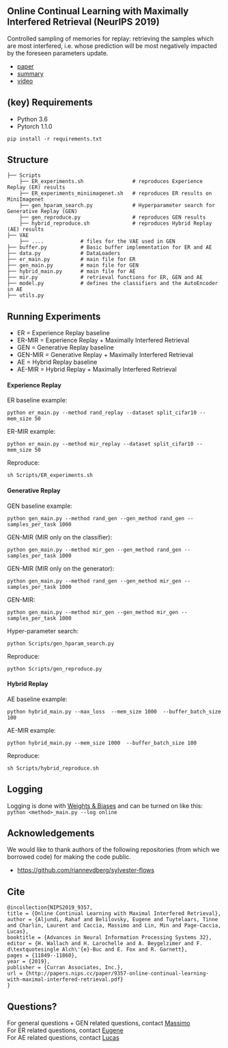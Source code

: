 ## Online Continual Learning with Maximally Interfered Retrieval (NeurIPS 2019)

Controlled sampling of memories for replay: retrieving the samples which are most interfered, i.e. whose prediction will be most negatively impacted by the foreseen parameters update. </br>

* [paper](https://arxiv.org/abs/1908.04742)
* [summary](https://www.shortscience.org/paper?bibtexKey=journals/corr/1908.04742)
* [video](https://www.youtube.com/watch?v=wfb9UV_n8jg)

## (key) Requirements 
- Python 3.6
- Pytorch 1.1.0

`pip install -r requirements.txt`

## Structure

    ├── Scripts 
        ├── ER_experiments.sh                # reproduces Experience Replay (ER) results        
        ├── ER_experiments_miniimagenet.sh   # reproduces ER results on MiniImagenet
        ├── gen_hparam_search.py             # Hyperparameter search for Generative Replay (GEN) 
        ├── gen_reproduce.py                 # reproduces GEN results 
        ├── hybrid_reproduce.sh              # reproduces Hybrid Replay (AE) results
    ├── VAE           
        ├── ....            # files for the VAE used in GEN
    ├── buffer.py           # Basic buffer implementation for ER and AE
    ├── data.py             # DataLoaders
    ├── er_main.py          # main file for ER
    ├── gen_main.py         # main file for GEN    
    ├── hybrid_main.py      # main file for AE
    ├── mir.py              # retrieval functions for ER, GEN and AE    
    ├── model.py            # defines the classifiers and the AutoEncoder in AE
    ├── utils.py

## Running Experiments

* ER = Experience Replay baseline
* ER-MIR = Experience Replay + Maximally Interfered Retrieval
* GEN = Generative Replay baseline
* GEN-MIR = Generative Replay + Maximally Interfered Retrieval
* AE = Hybrid Replay baseline
* AE-MIR = Hybrid Replay + Maximally Interfered Retrieval

#### Experience Replay

ER baseline example:  </br>

`python er_main.py --method rand_replay --dataset split_cifar10 --mem_size 50`

ER-MIR example:  </br>

`python er_main.py --method mir_replay --dataset split_cifar10 --mem_size 50`

Reproduce:  </br>

`sh Scripts/ER_experiments.sh`

#### Generative Replay

GEN baseline example:  </br>

`python gen_main.py --method rand_gen --gen_method rand_gen --samples_per_task 1000`

GEN-MIR (MIR only on the classifier):  </br>

`python gen_main.py --method mir_gen --gen_method rand_gen --samples_per_task 1000`

GEN-MIR (MIR only on the generator):  </br>

`python gen_main.py --method rand_gen --gen_method mir_gen --samples_per_task 1000`

GEN-MIR:  </br>

`python gen_main.py --method mir_gen --gen_method mir_gen --samples_per_task 1000`

Hyper-parameter search:  </br>

`python Scripts/gen_hparam_search.py`

Reproduce:  </br>

`python Scripts/gen_reproduce.py`

#### Hybrid Replay

AE baseline example:  </br>

`python hybrid_main.py --max_loss  --mem_size 1000  --buffer_batch_size 100 `

AE-MIR example:  </br>

`python hybrid_main.py --mem_size 1000  --buffer_batch_size 100 `

Reproduce:  </br>

`sh Scripts/hybrid_reproduce.sh`

 
## Logging

Logging is done with [Weights & Biases](https://www.wandb.com/) and can be turned on like this: </br>
`python <method>_main.py --log online`


## Acknowledgements 
We would like to thank authors of the following repositories (from which we borrowed code) for making the code public. </br>
* https://github.com/riannevdberg/sylvester-flows



## Cite
```
@incollection{NIPS2019_9357,
title = {Online Continual Learning with Maximal Interfered Retrieval},
author = {Aljundi, Rahaf and Belilovsky, Eugene and Tuytelaars, Tinne and Charlin, Laurent and Caccia, Massimo and Lin, Min and Page-Caccia, Lucas},
booktitle = {Advances in Neural Information Processing Systems 32},
editor = {H. Wallach and H. Larochelle and A. Beygelzimer and F. d\textquotesingle Alch\'{e}-Buc and E. Fox and R. Garnett},
pages = {11849--11860},
year = {2019},
publisher = {Curran Associates, Inc.},
url = {http://papers.nips.cc/paper/9357-online-continual-learning-with-maximal-interfered-retrieval.pdf}
}
```

## Questions?

For general questions + GEN related questions, contact [Massimo](massimo.p.caccia@gmail.com)  </br>
For ER related questions, contact [Eugene](Belilovsky.Eugene@gmail.com) </br>
For AE related questions, contact [Lucas](lucas.page-caccia@mail.mcgill.ca) </br>



